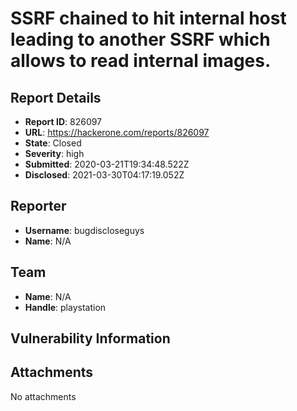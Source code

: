 # SSRF chained to hit internal host leading to another SSRF which allows to read internal images.

## Report Details
- **Report ID**: 826097
- **URL**: https://hackerone.com/reports/826097
- **State**: Closed
- **Severity**: high
- **Submitted**: 2020-03-21T19:34:48.522Z
- **Disclosed**: 2021-03-30T04:17:19.052Z

## Reporter
- **Username**: bugdiscloseguys
- **Name**: N/A

## Team
- **Name**: N/A
- **Handle**: playstation

## Vulnerability Information


## Attachments
No attachments
